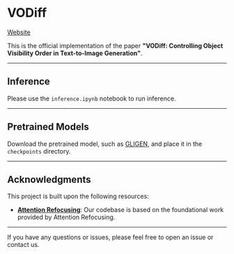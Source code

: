 # VODiff

[Website](https://dliang293.github.io/vodiff-project/)

This is the official implementation of the paper **"VODiff: Controlling Object Visibility Order in Text-to-Image Generation"**.

---

## Inference

Please use the `inference.ipynb` notebook to run inference.

---

## Pretrained Models

Download the pretrained model, such as [GLIGEN](https://huggingface.co/gligen/gligen-generation-text-box/blob/main/diffusion_pytorch_model.bin), and place it in the `checkpoints` directory.

---

## Acknowledgments

This project is built upon the following resources:

- [**Attention Refocusing**](https://github.com/Attention-Refocusing/attention-refocusing): Our codebase is based on the foundational work provided by Attention Refocusing.

---

If you have any questions or issues, please feel free to open an issue or contact us.
